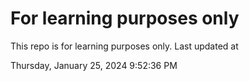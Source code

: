 # For learning purposes only
This repo is for learning purposes only.
Last updated at

Thursday, January 25, 2024 9:52:36 PM

